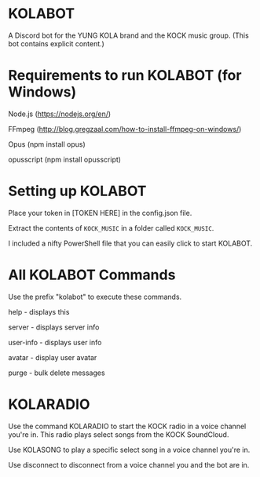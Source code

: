# KOLABOT
A Discord bot for the YUNG KOLA brand and the KOCK music group. (This bot contains explicit content.)

# Requirements to run KOLABOT (for Windows)
Node.js (https://nodejs.org/en/)

FFmpeg (http://blog.gregzaal.com/how-to-install-ffmpeg-on-windows/)

Opus (npm install opus)

opusscript (npm install opusscript)

# Setting up KOLABOT
Place your token in [TOKEN HERE] in the config.json file.

Extract the contents of `KOCK_MUSIC` in a folder called `KOCK_MUSIC`.

I included a nifty PowerShell file that you can easily click to start KOLABOT.

# All KOLABOT Commands
Use the prefix "kolabot" to execute these commands.


help - displays this

server - displays server info

user-info - displays user info

avatar - display user avatar

purge - bulk delete messages

# KOLARADIO
Use the command KOLARADIO to start the KOCK radio in a voice channel you're in. This radio plays select songs from the KOCK SoundCloud.

Use KOLASONG to play a specific select song in a voice channel you're in.

Use disconnect to disconnect from a voice channel you and the bot are in.
